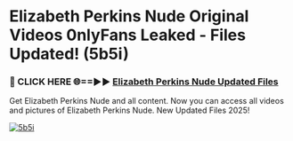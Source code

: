 # Elizabeth Perkins Nude Original Videos 0nlyFans Leaked - Files Updated! (5b5i)

<h3>🔴 CLICK HERE 🌐==►► <a href="https://tinyurl.com/52m3yx9h" rel="nofollow">Elizabeth Perkins Nude Updated Files</a></h3>

Get Elizabeth Perkins Nude and all content. Now you can access all videos and pictures of Elizabeth Perkins Nude. New Updated Files 2025!

[![5b5i](https://i.imgur.com/TnHtlc8.gif)](https://tinyurl.com/52m3yx9h)
